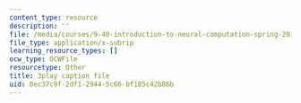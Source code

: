 ```yaml
---
content_type: resource
description: ''
file: /media/courses/9-40-introduction-to-neural-computation-spring-2018/0ec37c9f2df129445c66bf185c42b86b_Yjeexoq_WAI.srt
file_type: application/x-subrip
learning_resource_types: []
ocw_type: OCWFile
resourcetype: Other
title: 3play caption file
uid: 0ec37c9f-2df1-2944-5c66-bf185c42b86b
---
```

